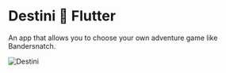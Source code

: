 # Destini :crystal_ball: Flutter

An app that allows you to choose your own adventure game like Bandersnatch.

![Destini](https://user-images.githubusercontent.com/50670255/69896967-40c24000-1313-11ea-9ada-22070d2014fd.gif)
